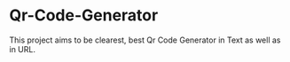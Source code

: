 # Qr-Code-Generator


This project aims to be clearest, best Qr Code Generator in Text as well as in URL.
